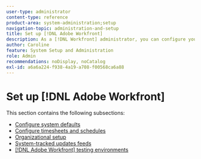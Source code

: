 ```yaml
---
user-type: administrator
content-type: reference
product-area: system-administration;setup
navigation-topic: administration-and-setup
title: Set up [!DNL Adobe Workfront]
description: As a [!DNL Workfront] administrator, you can configure your organization's system defaults, timesheets, schedules, the way your users are organized in the system, automatic system updates, and the [!DNL Workfront] testing environments you use.
author: Caroline
feature: System Setup and Administration
role: Admin
recommendations: noDisplay, noCatalog
exl-id: a6a6a224-f938-4a19-a708-f00568ca6a88
---
```

# Set up [!DNL Adobe Workfront]

This section contains the following subsections:

* [Configure system defaults](../../administration-and-setup/set-up-workfront/configure-system-defaults/configure-system-defaults.md)
* [Configure timesheets and schedules](../../administration-and-setup/set-up-workfront/configure-timesheets-schedules/configure-timesheets-and-schedules.md)
* [Organizational setup](../../administration-and-setup/set-up-workfront/organizational-setup/organizational-setup.md)
* [System-tracked updates feeds](../../administration-and-setup/set-up-workfront/system-tracked-update-feeds/system-tracked-updates-feeds.md)
* [[!DNL Adobe Workfront] testing environments](../../administration-and-setup/set-up-workfront/workfront-testing-environments/wf-testing-environments.md)
